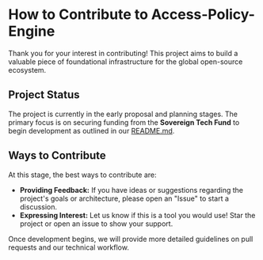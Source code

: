 # How to Contribute to Access-Policy-Engine

Thank you for your interest in contributing! This project aims to build a valuable piece of foundational infrastructure for the global open-source ecosystem.

## Project Status

The project is currently in the early proposal and planning stages. The primary focus is on securing funding from the **Sovereign Tech Fund** to begin development as outlined in our [README.md](README.md).

## Ways to Contribute

At this stage, the best ways to contribute are:
* **Providing Feedback:** If you have ideas or suggestions regarding the project's goals or architecture, please open an "Issue" to start a discussion.
* **Expressing Interest:** Let us know if this is a tool you would use! Star the project or open an issue to show your support.

Once development begins, we will provide more detailed guidelines on pull requests and our technical workflow.

